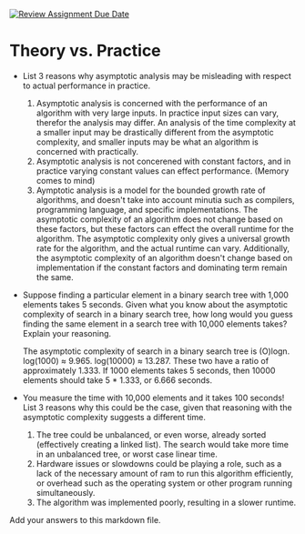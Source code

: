 [![Review Assignment Due Date](https://classroom.github.com/assets/deadline-readme-button-24ddc0f5d75046c5622901739e7c5dd533143b0c8e959d652212380cedb1ea36.svg)](https://classroom.github.com/a/FgMJElkj)
# Theory vs. Practice

- List 3 reasons why asymptotic analysis may be misleading with respect to
  actual performance in practice.

  1. Asymptotic analysis is concerned with the performance of an algorithm with very large inputs. In practice input sizes can vary, therefor the analysis may differ. An analysis of the time complexity at a smaller input may be drastically different from the asymptotic complexity, and smaller inputs may be what an algorithm is concerned with practically. 
  2. Asymptotic analysis is not concerened with constant factors, and in practice varying constant values can effect performance. (Memory comes to mind)
  3. Aymptotic analysis is a model for the bounded growth rate of algorithms, and doesn't take into account minutia such as compilers, programming language, and specific implementations. The asymptotic complexity of an algorithm does not change based on these factors, but these factors can effect the overall runtime for the algorithm. The asymptotic complexity only gives a universal growth rate for the algorithm, and the actual runtime can vary. Additionally, the asymptotic complexity of an algorithm doesn't change based on implementation if the constant factors and dominating term remain the same. 

- Suppose finding a particular element in a binary search tree with 1,000
  elements takes 5 seconds. Given what you know about the asymptotic complexity
  of search in a binary search tree, how long would you guess finding the same
  element in a search tree with 10,000 elements takes? Explain your reasoning.

  The asymptotic complexity of search in a binary search tree is (O)logn. log(1000) ≈ 9.965. log(10000) ≈ 13.287. These two have a ratio of approximately 1.333. If 1000 elements takes 5 seconds, then 10000 elements should take 5 * 1.333, or 6.666 seconds. 

- You measure the time with 10,000 elements and it takes 100 seconds! List 3
  reasons why this could be the case, given that reasoning with the asymptotic
  complexity suggests a different time.

  1. The tree could be unbalanced, or even worse, already sorted (effectively creating a linked list). The search would take more time in an unbalanced tree, or worst case linear time.
  2. Hardware issues or slowdowns could be playing a role, such as a lack of the necessary amount of ram to run this algorithm efficiently, or overhead such as the operating system or other program running simultaneously. 
  3. The algorithm was implemented poorly, resulting in a slower runtime. 

Add your answers to this markdown file.
